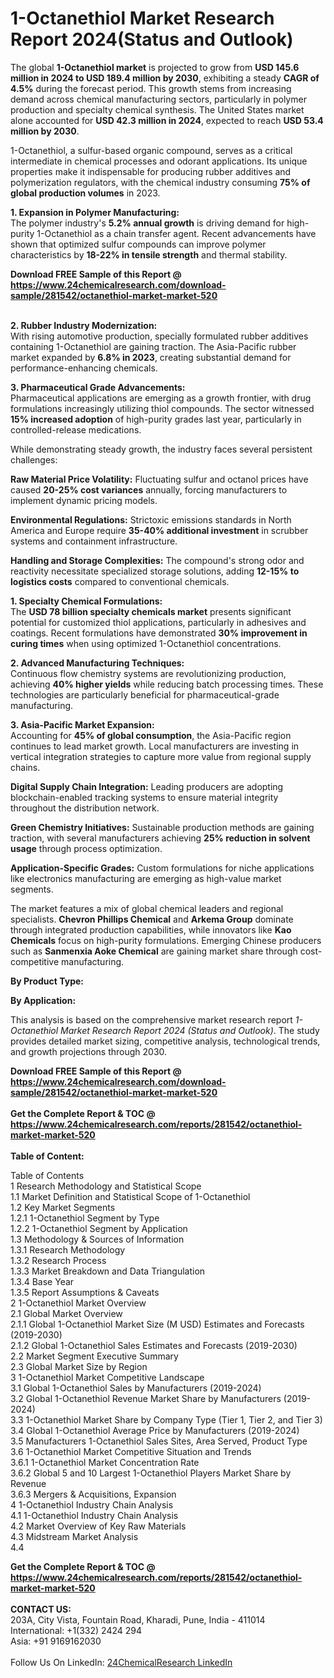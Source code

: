 <h1>1-Octanethiol Market Research Report 2024(Status and Outlook)</h1><p>The global <strong>1-Octanethiol market</strong> is projected to grow from <strong>USD 145.6 million in 2024 to USD 189.4 million by 2030</strong>, exhibiting a steady <strong>CAGR of 4.5%</strong> during the forecast period. This growth stems from increasing demand across chemical manufacturing sectors, particularly in polymer production and specialty chemical synthesis. The United States market alone accounted for <strong>USD 42.3 million in 2024</strong>, expected to reach <strong>USD 53.4 million by 2030</strong>.</p><p>1-Octanethiol, a sulfur-based organic compound, serves as a critical intermediate in chemical processes and odorant applications. Its unique properties make it indispensable for producing rubber additives and polymerization regulators, with the chemical industry consuming <strong>75% of global production volumes</strong> in 2023.</p><p><strong>1. Expansion in Polymer Manufacturing:</strong><br>
The polymer industry's <strong>5.2% annual growth</strong> is driving demand for high-purity 1-Octanethiol as a chain transfer agent. Recent advancements have shown that optimized sulfur compounds can improve polymer characteristics by <strong>18-22% in tensile strength</strong> and thermal stability.</p><div><b>Download FREE Sample of this Report @ 
            <a href="https://www.24chemicalresearch.com/download-sample/281542/octanethiol-market-market-520">
            https://www.24chemicalresearch.com/download-sample/281542/octanethiol-market-market-520</a></b></div><br><p><strong>2. Rubber Industry Modernization:</strong><br>
With rising automotive production, specially formulated rubber additives containing 1-Octanethiol are gaining traction. The Asia-Pacific rubber market expanded by <strong>6.8% in 2023</strong>, creating substantial demand for performance-enhancing chemicals.</p><p><strong>3. Pharmaceutical Grade Advancements:</strong><br>
Pharmaceutical applications are emerging as a growth frontier, with drug formulations increasingly utilizing thiol compounds. The sector witnessed <strong>15% increased adoption</strong> of high-purity grades last year, particularly in controlled-release medications.</p><p>While demonstrating steady growth, the industry faces several persistent challenges:</p><p><strong>Raw Material Price Volatility:</strong> Fluctuating sulfur and octanol prices have caused <strong>20-25% cost variances</strong> annually, forcing manufacturers to implement dynamic pricing models.</p><p><strong>Environmental Regulations:</strong> Strictoxic emissions standards in North America and Europe require <strong>35-40% additional investment</strong> in scrubber systems and containment infrastructure.</p><p><strong>Handling and Storage Complexities:</strong> The compound's strong odor and reactivity necessitate specialized storage solutions, adding <strong>12-15% to logistics costs</strong> compared to conventional chemicals.</p><p><strong>1. Specialty Chemical Formulations:</strong><br>
The <strong>USD 78 billion specialty chemicals market</strong> presents significant potential for customized thiol applications, particularly in adhesives and coatings. Recent formulations have demonstrated <strong>30% improvement in curing times</strong> when using optimized 1-Octanethiol concentrations.</p><p><strong>2. Advanced Manufacturing Techniques:</strong><br>
Continuous flow chemistry systems are revolutionizing production, achieving <strong>40% higher yields</strong> while reducing batch processing times. These technologies are particularly beneficial for pharmaceutical-grade manufacturing.</p><p><strong>3. Asia-Pacific Market Expansion:</strong><br>
Accounting for <strong>45% of global consumption</strong>, the Asia-Pacific region continues to lead market growth. Local manufacturers are investing in vertical integration strategies to capture more value from regional supply chains.</p><p><strong>Digital Supply Chain Integration:</strong> Leading producers are adopting blockchain-enabled tracking systems to ensure material integrity throughout the distribution network.</p><p><strong>Green Chemistry Initiatives:</strong> Sustainable production methods are gaining traction, with several manufacturers achieving <strong>25% reduction in solvent usage</strong> through process optimization.</p><p><strong>Application-Specific Grades:</strong> Custom formulations for niche applications like electronics manufacturing are emerging as high-value market segments.</p><p>The market features a mix of global chemical leaders and regional specialists. <strong>Chevron Phillips Chemical</strong> and <strong>Arkema Group</strong> dominate through integrated production capabilities, while innovators like <strong>Kao Chemicals</strong> focus on high-purity formulations. Emerging Chinese producers such as <strong>Sanmenxia Aoke Chemical</strong> are gaining market share through cost-competitive manufacturing.</p><p><strong>By Product Type:</strong></p><p><strong>By Application:</strong></p><p>This analysis is based on the comprehensive market research report <em>1-Octanethiol Market Research Report 2024 (Status and Outlook)</em>. The study provides detailed market sizing, competitive analysis, technological trends, and growth projections through 2030.</p><div><b>Download FREE Sample of this Report @ 
            <a href="https://www.24chemicalresearch.com/download-sample/281542/octanethiol-market-market-520">
            https://www.24chemicalresearch.com/download-sample/281542/octanethiol-market-market-520</a></b></div><br><div><b>Get the Complete Report & TOC @ 
            <a href="https://www.24chemicalresearch.com/reports/281542/octanethiol-market-market-520">
            https://www.24chemicalresearch.com/reports/281542/octanethiol-market-market-520</a></b></div><br>
            <b>Table of Content:</b><p>Table of Contents<br />
 1 Research Methodology and Statistical Scope<br />
 1.1 Market Definition and Statistical Scope of 1-Octanethiol<br />
 1.2 Key Market Segments<br />
 1.2.1 1-Octanethiol Segment by Type<br />
 1.2.2 1-Octanethiol Segment by Application<br />
 1.3 Methodology & Sources of Information<br />
 1.3.1 Research Methodology<br />
 1.3.2 Research Process<br />
 1.3.3 Market Breakdown and Data Triangulation<br />
 1.3.4 Base Year<br />
 1.3.5 Report Assumptions & Caveats<br />
 2 1-Octanethiol Market Overview<br />
 2.1 Global Market Overview<br />
 2.1.1 Global 1-Octanethiol Market Size (M USD) Estimates and Forecasts (2019-2030)<br />
 2.1.2 Global 1-Octanethiol Sales Estimates and Forecasts (2019-2030)<br />
 2.2 Market Segment Executive Summary<br />
 2.3 Global Market Size by Region<br />
 3 1-Octanethiol Market Competitive Landscape<br />
 3.1 Global 1-Octanethiol Sales by Manufacturers (2019-2024)<br />
 3.2 Global 1-Octanethiol Revenue Market Share by Manufacturers (2019-2024)<br />
 3.3 1-Octanethiol Market Share by Company Type (Tier 1, Tier 2, and Tier 3)<br />
 3.4 Global 1-Octanethiol Average Price by Manufacturers (2019-2024)<br />
 3.5 Manufacturers 1-Octanethiol Sales Sites, Area Served, Product Type<br />
 3.6 1-Octanethiol Market Competitive Situation and Trends<br />
 3.6.1 1-Octanethiol Market Concentration Rate<br />
 3.6.2 Global 5 and 10 Largest 1-Octanethiol Players Market Share by Revenue<br />
 3.6.3 Mergers & Acquisitions, Expansion<br />
 4 1-Octanethiol Industry Chain Analysis<br />
 4.1 1-Octanethiol Industry Chain Analysis<br />
 4.2 Market Overview of Key Raw Materials<br />
 4.3 Midstream Market Analysis<br />
 4.4 </p><div><b>Get the Complete Report & TOC @ 
            <a href="https://www.24chemicalresearch.com/reports/281542/octanethiol-market-market-520">
            https://www.24chemicalresearch.com/reports/281542/octanethiol-market-market-520</a></b></div><br><b>CONTACT US:</b><br>
            203A, City Vista, Fountain Road, Kharadi, Pune, India - 411014<br>
            International: +1(332) 2424 294<br>
            Asia: +91 9169162030 <br><br>
            Follow Us On LinkedIn: <a href="https://www.linkedin.com/company/24chemicalresearch/">24ChemicalResearch LinkedIn</a>